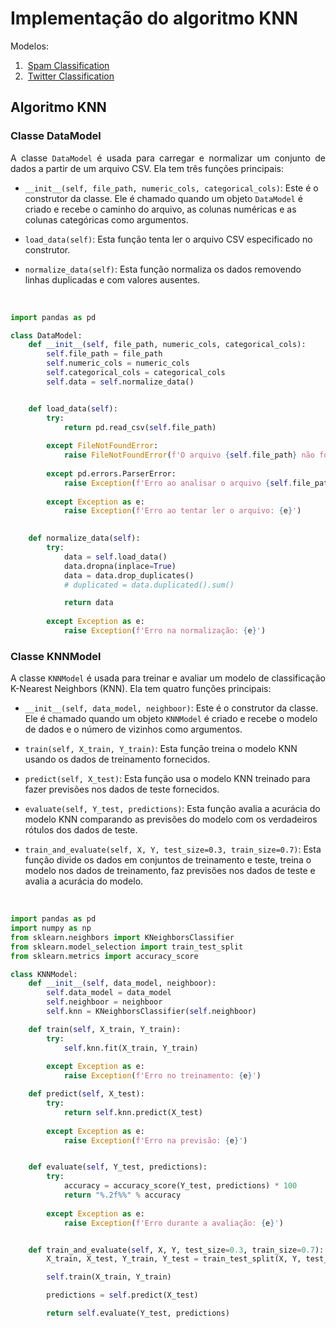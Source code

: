 # Implementação do algoritmo KNN

Modelos:

1. &nbsp;[Spam Classification](spam_classification/README.md)
2. &nbsp;[Twitter Classification](twitter_classification/README.md)

## Algoritmo KNN

### Classe DataModel

<p align='justify'>A classe <code>DataModel</code> é usada para carregar e normalizar um conjunto de dados a partir de um arquivo CSV. Ela tem três funções principais:</p>

- `__init__(self, file_path, numeric_cols, categorical_cols)`: Este é o construtor da classe. Ele é chamado quando um objeto `DataModel` é criado e recebe o caminho do arquivo, as colunas numéricas e as colunas categóricas como argumentos.

- `load_data(self)`: Esta função tenta ler o arquivo CSV especificado no construtor. 

- `normalize_data(self)`: Esta função normaliza os dados removendo linhas duplicadas e com valores ausentes. 

<br>

```Python
import pandas as pd

class DataModel:
    def __init__(self, file_path, numeric_cols, categorical_cols):
        self.file_path = file_path
        self.numeric_cols = numeric_cols
        self.categorical_cols = categorical_cols
        self.data = self.normalize_data()


    def load_data(self):
        try:
            return pd.read_csv(self.file_path)
        
        except FileNotFoundError:
            raise FileNotFoundError(f'O arquivo {self.file_path} não foi encontrado.')
        
        except pd.errors.ParserError:
            raise Exception(f'Erro ao analisar o arquivo {self.file_path}.')
        
        except Exception as e:
            raise Exception(f'Erro ao tentar ler o arquivo: {e}')
    

    def normalize_data(self):
        try:
            data = self.load_data()
            data.dropna(inplace=True)
            data = data.drop_duplicates()
            # duplicated = data.duplicated().sum()

            return data
        
        except Exception as e:
            raise Exception(f'Erro na normalização: {e}')
``` 

### Classe KNNModel

<p align='justify'>A classe <code>KNNModel</code> é usada para treinar e avaliar um modelo de classificação K-Nearest Neighbors (KNN). Ela tem quatro funções principais:</p>

- `__init__(self, data_model, neighboor)`: Este é o construtor da classe. Ele é chamado quando um objeto `KNNModel` é criado e recebe o modelo de dados e o número de vizinhos como argumentos.

- `train(self, X_train, Y_train)`: Esta função treina o modelo KNN usando os dados de treinamento fornecidos.

- `predict(self, X_test)`: Esta função usa o modelo KNN treinado para fazer previsões nos dados de teste fornecidos.

- `evaluate(self, Y_test, predictions)`: Esta função avalia a acurácia do modelo KNN comparando as previsões do modelo com os verdadeiros rótulos dos dados de teste.

- `train_and_evaluate(self, X, Y, test_size=0.3, train_size=0.7)`: Esta função divide os dados em conjuntos de treinamento e teste, treina o modelo nos dados de treinamento, faz previsões nos dados de teste e avalia a acurácia do modelo.

<br>

```Python
import pandas as pd
import numpy as np
from sklearn.neighbors import KNeighborsClassifier
from sklearn.model_selection import train_test_split
from sklearn.metrics import accuracy_score

class KNNModel:
    def __init__(self, data_model, neighboor):
        self.data_model = data_model
        self.neighboor = neighboor
        self.knn = KNeighborsClassifier(self.neighboor)

    def train(self, X_train, Y_train):
        try:
            self.knn.fit(X_train, Y_train)
        
        except Exception as e:
            raise Exception(f'Erro no treinamento: {e}')

    def predict(self, X_test):
        try:
            return self.knn.predict(X_test)
     
        except Exception as e:
            raise Exception(f'Erro na previsão: {e}')


    def evaluate(self, Y_test, predictions):
        try:
            accuracy = accuracy_score(Y_test, predictions) * 100
            return "%.2f%%" % accuracy
        
        except Exception as e:
            raise Exception(f'Erro durante a avaliação: {e}')


    def train_and_evaluate(self, X, Y, test_size=0.3, train_size=0.7):
        X_train, X_test, Y_train, Y_test = train_test_split(X, Y, test_size=test_size, train_size=train_size)

        self.train(X_train, Y_train)

        predictions = self.predict(X_test)

        return self.evaluate(Y_test, predictions)
```


